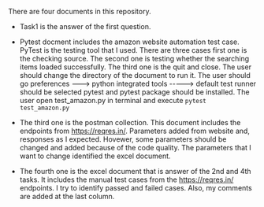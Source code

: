 There are four documents in this repository. 

- Task1 is the answer of the first question.

- Pytest docment includes the amazon website automation test case. PyTest is the testing tool that I used. There are three cases first one is the checking source. The second one is testing whether the searching items loaded successfully. The third one is the quit and close.
  The user should change the directory of the document to run it. 
  The user should go preferences ---> python integrated tools -----> default test runner should be selected pytest and pytest package should be installed. The user open test_amazon.py in terminal and execute `pytest test_amazon.py`
 
  

- The third one is the postman collection. This document includes the endpoints from https://reqres.in/. Parameters added from website and, responses as I expected. Hovewer, some parameters should be changed and added because of the code quality. The parameters that I want to change identified the excel document.

- The fourth one is the excel document that is answer of the 2nd and 4th tasks. It includes the manual test cases from the https://reqres.in/ endpoints. I try to identify passed and failed cases. Also, my comments are added at the last column. 
